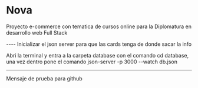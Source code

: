 # Nova
Proyecto e-commerce con tematica de cursos online para la Diplomatura en desarrollo web Full Stack 

---- Inicializar el json server para que las cards tenga de donde sacar la info 

Abri la terminal y entra a la carpeta database con el comando cd database, una vez dentro pone el comando json-server -p 3000 --watch db.json

----
Mensaje de prueba para github 